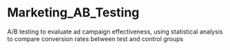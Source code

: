 # Marketing_AB_Testing
A/B testing to evaluate ad campaign effectiveness, using statistical analysis to compare conversion rates between test and control groups
